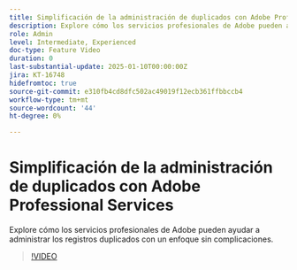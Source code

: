 ```yaml
---
title: Simplificación de la administración de duplicados con Adobe Professional Services
description: Explore cómo los servicios profesionales de Adobe pueden ayudar a administrar los registros duplicados con un enfoque sin complicaciones.
role: Admin
level: Intermediate, Experienced
doc-type: Feature Video
duration: 0
last-substantial-update: 2025-01-10T00:00:00Z
jira: KT-16748
hidefromtoc: true
source-git-commit: e310fb4cd8dfc502ac49019f12ecb361ffbbccb4
workflow-type: tm+mt
source-wordcount: '44'
ht-degree: 0%

---
```



# Simplificación de la administración de duplicados con Adobe Professional Services

Explore cómo los servicios profesionales de Adobe pueden ayudar a administrar los registros duplicados con un enfoque sin complicaciones.

>[!VIDEO](https://video.tv.adobe.com/v/3436786/?learn=on&enablevpops&captions=spa)
